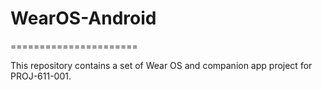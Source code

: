 # WearOS-Android
======================

This repository contains a set of Wear OS and companion app project for PROJ-611-001.